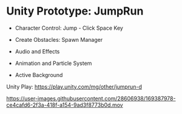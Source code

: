 # Unity Prototype: JumpRun

* Character Control: Jump - Click Space Key

* Create Obstacles: Spawn Manager

* Audio and Effects

* Animation and Particle System

* Active Background
 
Unity Play: https://play.unity.com/mg/other/jumprun-d




https://user-images.githubusercontent.com/28606938/169387978-ce4cafd6-2f3a-418f-a154-9ad3f8773b0d.mov



